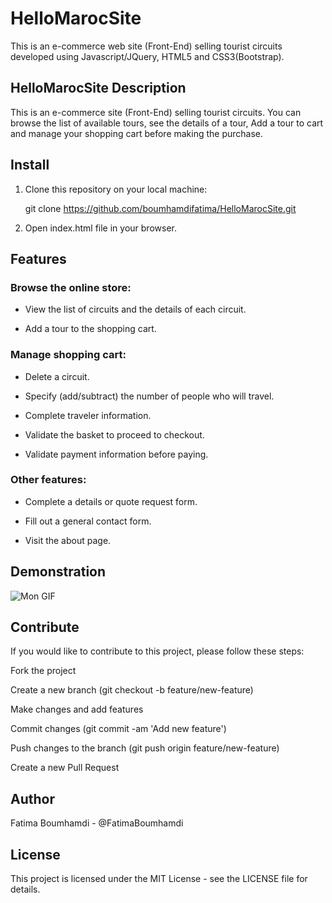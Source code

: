 # HelloMarocSite
This is an e-commerce web site (Front-End) selling tourist circuits developed using Javascript/JQuery, HTML5 and CSS3(Bootstrap).

## HelloMarocSite Description

This is an e-commerce site (Front-End) selling tourist circuits.
You can browse the list of available tours, see the details of a tour, Add a tour to cart and manage your shopping cart before making the purchase.

## Install

1. Clone this repository on your local machine:

   git clone https://github.com/boumhamdifatima/HelloMarocSite.git

2. Open index.html file in your browser.

## Features

### Browse the online store:

- View the list of circuits and the details of each circuit.

- Add a tour to the shopping cart.

### Manage shopping cart:

- Delete a circuit.

- Specify (add/subtract) the number of people who will travel.

- Complete traveler information.

- Validate the basket to proceed to checkout.

- Validate payment information before paying.

### Other features:

- Complete a details or quote request form.

- Fill out a general contact form.

- Visit the about page.

## Demonstration

![Mon GIF](HeloMarocDemo.gif)

## Contribute

If you would like to contribute to this project, please follow these steps:

   Fork the project
   
   Create a new branch (git checkout -b feature/new-feature)
   
   Make changes and add features
   
   Commit changes (git commit -am 'Add new feature')
   
   Push changes to the branch (git push origin feature/new-feature)
   
   Create a new Pull Request 

## Author 

Fatima Boumhamdi - @FatimaBoumhamdi 

## License 

This project is licensed under the MIT License - see the LICENSE file for details.
